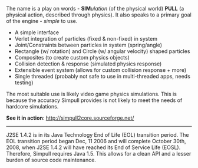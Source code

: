 The name is a play on words - **SIM**_ulation_ (of the physical world) **PULL** (a physical action, described through physics).  It also speaks to a primary goal of the engine - _simple_ to use.

  * A simple interface
  * Verlet integration of particles (fixed & non-fixed) in system
  * Joint/Constraints between particles in system (spring/angle)
  * Rectangle (w/ rotation) and Circle (w/ angular velocity) shaped particles
  * Composites (to create custom physics objects)
  * Collision detection & response (simulated physics response)
  * Extensible event system (allows for custom collision response + more)
  * Single threaded (probably not safe to use in multi-threaded apps, needs testing)

The most suitable use is likely video game physics simulations.  This is because the accuracy Simpull provides is not likely to meet the needs of hardcore simulations.

**See it in action**: http://simpull2core.sourceforge.net/

---

J2SE 1.4.2 is in its Java Technology End of Life (EOL) transition period. The EOL transition period began Dec, 11 2006 and will complete October 30th, 2008, when J2SE 1.4.2 will have reached its End of Service Life (EOSL).  Therefore, Simpull requires Java 1.5.  This allows for a clean API and a lesser burden of source code maintenance.